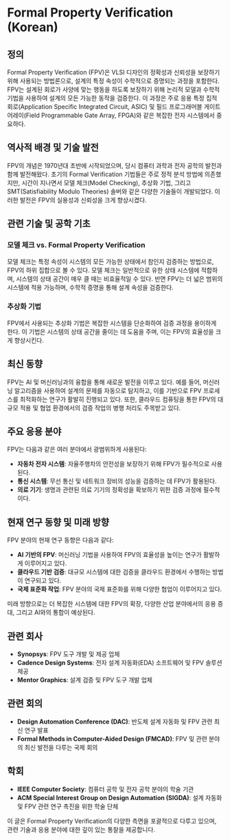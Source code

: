 # Formal Property Verification (Korean)

## 정의

Formal Property Verification (FPV)은 VLSI 디자인의 정확성과 신뢰성을 보장하기 위해 사용되는 방법론으로, 설계의 특정 속성이 수학적으로 증명되는 과정을 포함한다. FPV는 설계된 회로가 사양에 맞는 행동을 하도록 보장하기 위해 논리적 모델과 수학적 기법을 사용하여 설계의 모든 가능한 동작을 검증한다. 이 과정은 주로 응용 특정 집적 회로(Application Specific Integrated Circuit, ASIC) 및 필드 프로그래머블 게이트 어레이(Field Programmable Gate Array, FPGA)와 같은 복잡한 전자 시스템에서 중요하다.

## 역사적 배경 및 기술 발전

FPV의 개념은 1970년대 초반에 시작되었으며, 당시 컴퓨터 과학과 전자 공학의 발전과 함께 발전해왔다. 초기의 Formal Verification 기법들은 주로 정적 분석 방법에 의존했지만, 시간이 지나면서 모델 체크(Model Checking), 추상화 기법, 그리고 SMT(Satisfiability Modulo Theories) 솔버와 같은 다양한 기술들이 개발되었다. 이러한 발전은 FPV의 실용성과 신뢰성을 크게 향상시켰다.

## 관련 기술 및 공학 기초

### 모델 체크 vs. Formal Property Verification

모델 체크는 특정 속성이 시스템의 모든 가능한 상태에서 참인지 검증하는 방법으로, FPV의 하위 집합으로 볼 수 있다. 모델 체크는 일반적으로 유한 상태 시스템에 적합하며, 시스템의 상태 공간이 매우 클 때는 비효율적일 수 있다. 반면 FPV는 더 넓은 범위의 시스템에 적용 가능하며, 수학적 증명을 통해 설계 속성을 검증한다.

### 추상화 기법

FPV에서 사용되는 추상화 기법은 복잡한 시스템을 단순화하여 검증 과정을 용이하게 한다. 이 기법은 시스템의 상태 공간을 줄이는 데 도움을 주며, 이는 FPV의 효율성을 크게 향상시킨다.

## 최신 동향

FPV는 AI 및 머신러닝과의 융합을 통해 새로운 발전을 이루고 있다. 예를 들어, 머신러닝 알고리즘을 사용하여 설계의 문제를 자동으로 탐지하고, 이를 기반으로 FPV 프로세스를 최적화하는 연구가 활발히 진행되고 있다. 또한, 클라우드 컴퓨팅을 통한 FPV의 대규모 적용 및 협업 환경에서의 검증 작업의 병행 처리도 주목받고 있다.

## 주요 응용 분야

FPV는 다음과 같은 여러 분야에서 광범위하게 사용된다:

- **자동차 전자 시스템**: 자율주행차의 안전성을 보장하기 위해 FPV가 필수적으로 사용된다.
- **통신 시스템**: 무선 통신 및 네트워크 장비의 성능을 검증하는 데 FPV가 활용된다.
- **의료 기기**: 생명과 관련된 의료 기기의 정확성을 확보하기 위한 검증 과정에 필수적이다.

## 현재 연구 동향 및 미래 방향

FPV 분야의 현재 연구 동향은 다음과 같다:

- **AI 기반의 FPV**: 머신러닝 기법을 사용하여 FPV의 효율성을 높이는 연구가 활발하게 이루어지고 있다.
- **클라우드 기반 검증**: 대규모 시스템에 대한 검증을 클라우드 환경에서 수행하는 방법이 연구되고 있다.
- **국제 표준화 작업**: FPV 분야의 국제 표준화를 위해 다양한 협업이 이루어지고 있다.

미래 방향으로는 더 복잡한 시스템에 대한 FPV의 확장, 다양한 산업 분야에서의 응용 증대, 그리고 AI와의 통합이 예상된다.

## 관련 회사

- **Synopsys**: FPV 도구 개발 및 제공 업체
- **Cadence Design Systems**: 전자 설계 자동화(EDA) 소프트웨어 및 FPV 솔루션 제공
- **Mentor Graphics**: 설계 검증 및 FPV 도구 개발 업체

## 관련 회의

- **Design Automation Conference (DAC)**: 반도체 설계 자동화 및 FPV 관련 최신 연구 발표
- **Formal Methods in Computer-Aided Design (FMCAD)**: FPV 및 관련 분야의 최신 발전을 다루는 국제 회의

## 학회

- **IEEE Computer Society**: 컴퓨터 공학 및 전자 공학 분야의 학술 기관
- **ACM Special Interest Group on Design Automation (SIGDA)**: 설계 자동화 및 FPV 관련 연구 촉진을 위한 학술 단체

이 글은 Formal Property Verification의 다양한 측면을 포괄적으로 다루고 있으며, 관련 기술과 응용 분야에 대한 깊이 있는 통찰을 제공합니다.